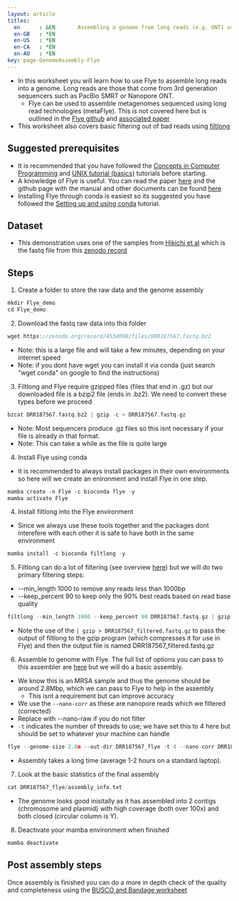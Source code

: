 ```yaml
---
layout: article
titles:
  en      : &EN       Assembling a genome from long reads (e.g. ONT) using Flye
  en-GB   : *EN
  en-US   : *EN
  en-CA   : *EN
  en-AU   : *EN
key: page-GenomeAssembly-Flye
---
```


*	In this worksheet you will learn how to use Flye to assemble long reads into a genome. Long reads are those that come from 3rd generation sequencers such as PacBio SMRT or Nanopore ONT.
    * Flye can be used to assemble metagenomes sequenced using long read technologies (metaFlye). This is not covered here but is outlined in the [Flye github](https://github.com/fenderglass/Flye) and [associated paper](https://www.nature.com/articles/s41592-020-00971-x)
* This worksheet also covers basic filtering out of bad reads using [filtlong](https://github.com/rrwick/Filtlong)

## Suggested prerequisites
* It is recommended that you have followed the [Concepts in Computer Programming](https://conmeehan.github.io/PathogenDataCourse/ConceptsInComputerProgramming) and [UNIX tutorial (basics)](https://conmeehan.github.io/UNIXtutorial) tutorials before starting.
* A knowledge of Flye is useful. You can read the paper [here](https://www.nature.com/articles/s41587-019-0072-8) and the github page with the manual and other documents can be found [here](https://github.com/fenderglass/Flye)
* Installing Flye through conda is easiest so its suggested you have followed the [Setting up and using conda](https://conmeehan.github.io/PathogenDataCourse/CondaInstallAndUse) tutorial.



## Dataset
*	This demonstration uses one of the samples from [Hikichi et al](https://journals.asm.org/doi/10.1128/MRA.01212-19) which is the fastq file from this [zenodo record](https://zenodo.org/record/4534098)

## Steps
1. Create a folder to store the raw data and the genome assembly
```c
mkdir Flye_demo
cd Flye_demo
```
2. Download the fastq raw data into this folder
```c
wget https://zenodo.org/record/4534098/files/DRR187567.fastq.bz2
```
* Note: this is a large file and will take a few minutes, depending on your internet speed
* Note: if you dont have wget you can install it via conda (just search "wget conda" on google to find the instructions)
3. Filtlong and Flye require gzipped files (files that end in .gz) but our downloaded file is a bzip2 file (ends in .bz2). We need to convert these types before we proceed
```c
bzcat DRR187567.fastq.bz2 | gzip -c > DRR187567.fastq.gz
```
* Note: Most sequencers produce .gz files so this isnt necessary if your file is already in that format.
* Note: This can take a while as the file is quite large

4. Install Flye using conda
  * It is recommended to always install packages in their own environments so here will we create an enironment and install Flye in one step. 
```c
mamba create -n Flye -c bioconda flye -y
mamba activate Flye 
```

4. Install filtlong into the Flye environment
  * Since we always use these tools together and the packages dont interefere with each other it is safe to have both in the same environment
 ```c
 mamba install -c bioconda filtlong -y
 ``` 

5. Filtlong can do a lot of filtering (see overview [here](https://github.com/rrwick/Filtlong)) but we will do two primary filtering steps:
* --min_length 1000 to remove any reads less than 1000bp
* --keep_percent 90 to keep only the 90% best reads based on read base quality
```c
filtlong --min_length 1000 --keep_percent 90 DRR187567.fastq.gz | gzip > DRR187567_filtered.fastq.gz
```
* Note the use of the `| gzip > DRR187567_filtered.fastq.gz` to pass the output of filtlong to the gzip program (which compresses it for use in Flye) and then the output file is named DRR187567_filtered.fastq.gz

6. Assemble to genome with Flye. The full list of options you can pass to this assembler are [here](https://github.com/fenderglass/Flye/blob/flye/docs/USAGE.md) but we will do a basic assembly.
* We know this is an MRSA sample and thus the genome should be around 2.8Mbp, which we can pass to Flye to help in the assembly
  * This isnt a requirement but can improve accuracy
 * We use the `--nano-corr` as these are nanopore reads which we filtered (corrected)
  * Replace with --nano-raw if you do not filter   
 * `-t` indicates the number of threads to use; we have set this to 4 here but should be set to whatever your machine can handle 
 
 ```c
flye --genome-size 2.8m --out-dir DRR187567_flye -t 4 --nano-corr DRR187567_filtered.fastq.gz
 ``` 
 * Assembly takes a long time (average 1-2 hours on a standard laptop).

7. Look at the basic statistics of the final assembly
```c
cat DRR187567_flye/assembly_info.txt
```
* The genome looks good inisitally as it has assembled into 2 contigs (chromosome and plasmid) with high coverage (both over 100x) and both closed (circular column is Y). 

8. Deactivate your mamba environment when finished
```c
mamba deactivate
```

 ## Post assembly steps
 Once assembly is finished you can do a more in depth check of the quality and completeness using the [BUSCO and Bandage worksheet](https://conmeehan.github.io/PathogenDataCourse/Worksheets/GenomeQC_BUSCO_Bandage)